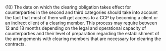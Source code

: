 (10) The date on which the clearing obligation takes effect for counterparties in the second and third categories should take into account the fact that most of them will get access to a CCP by becoming a client or an indirect client of a clearing member. This process may require between 12 and 18 months depending on the legal and operational capacity of counterparties and their level of preparation regarding the establishment of the arrangements with clearing members that are necessary for clearing the contracts.